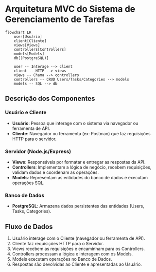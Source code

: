 # Arquitetura MVC do Sistema de Gerenciamento de Tarefas

```mermaid
flowchart LR
    user[Usuário]
    client[Cliente]
    views[Views]
    controllers[Controllers]
    models[Models]
    db[(PostgreSQL)]

    user -- Interage --> client
    client -- HTTP --> views
    views -- Chama --> controllers
    controllers -- CRUD Users/Tasks/Categories --> models
    models -- SQL --> db
```

## Descrição dos Componentes

### Usuário e Cliente

-   **Usuário**: Pessoa que interage com o sistema via navegador ou ferramenta de API.
-   **Cliente**: Navegador ou ferramenta (ex: Postman) que faz requisições HTTP para o servidor.

### Servidor (Node.js/Express)

-   **Views**: Responsáveis por formatar e entregar as respostas da API.
-   **Controllers**: Implementam a lógica de negócio, recebem requisições, validam dados e coordenam as operações.
-   **Models**: Representam as entidades do banco de dados e executam operações SQL.

### Banco de Dados

-   **PostgreSQL**: Armazena dados persistentes das entidades (Users, Tasks, Categories).

## Fluxo de Dados

1. Usuário interage com o Cliente (navegador ou ferramenta de API).
2. Cliente faz requisições HTTP para o Servidor.
3. Views recebem as requisições e encaminham para os Controllers.
4. Controllers processam a lógica e interagem com os Models.
5. Models executam operações no Banco de Dados.
6. Respostas são devolvidas ao Cliente e apresentadas ao Usuário.

